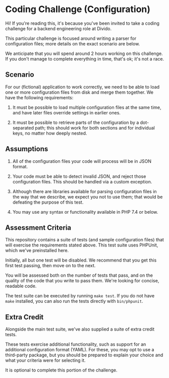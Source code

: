 # Coding Challenge (Configuration)

Hi! If you're reading this, it's because you've been invited
to take a coding challenge for a backend engineering role at
Divido.

This particular challenge is focused around writing a parser
for configuration files; more details on the exact scenario
are below.

We anticipate that you will spend around 2 hours working on
this challenge. If you don't manage to complete everything in
time, that's ok; it's not a race.

## Scenario

For our (fictional) application to work correctly, we need to
be able to load one or more configuration files from disk and
merge them together. We have the following requirements:

  1. It must be possible to load multiple configuration files
     at the same time, and have later files override settings
     in earlier ones.

  2. It must be possible to retrieve parts of the configuration
     by a dot-separated path; this should work for both sections
     and for individual keys, no matter how deeply nested.

## Assumptions

1. All of the configuration files your code will process will
   be in JSON format.
   
2. Your code must be able to detect invalid JSON, and reject
   those configuration files. This should be handled via a
   custom exception.

3. Although there are libraries available for parsing configuration
   files in the way that we describe, we expect you not to use
   them; that would be defeating the purpose of this test.
   
4. You may use any syntax or functionality available in PHP 7.4 or
   below.

## Assessment Criteria

This repository contains a suite of tests (and sample configuration
files) that will exercise the requirements stated above. This test
suite uses PHPUnit, which we've preinstalled here.

Initially, all but one test will be disabled. We recommend that
you get this first test passing, then move on to the next.

You will be assessed both on the number of tests that pass, and on
the quality of the code that you write to pass them. We're looking
for concise, readable code.

The test suite can be executed by running `make test`. If you do
not have `make` installed, you can also run the tests directly
with `bin/phpunit`.
   
## Extra Credit

Alongside the main test suite, we've also supplied a suite of
extra credit tests.

These tests exercise additional functionality, such as support
for an additional configuration format (YAML). For these, you
may opt to use a third-party package, but you should be prepared
to explain your choice and what your criteria were for selecting
it.

It is optional to complete this portion of the challenge.
